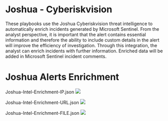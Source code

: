 # Joshua - Cyberiskvision

These playbooks use the Joshua Cyberiskvision threat intelligence to automatically enrich incidents generated by Microsoft Sentinel.
From the analyst perspective, it is important that the alert contains essential information and therefore the ability to include custom details in the alert will improve the efficiency of investigation.
Through this integration, the analyst can enrich incidents with further information.
Enriched data will be added in Microsoft Sentinel incident comments.

# Joshua Alerts Enrichment

Joshua-Intel-Enrichment-IP.json
<a href="https://portal.azure.com/#create/Microsoft.Template/uri/https%3A%2F%2Fraw.githubusercontent.com%2Fcyberiskvision%2FAzure-Sentinel%2Fmaster%2FSolutions%2FJoshua-Cyberiskvision%2FPlaybooks%2FJoshua-Intel-Enrichment-IP%2Fazuredeploy.json" target="_blank">
    <img src="https://aka.ms/deploytoazurebutton"/>
</a>

Joshua-Intel-Enrichment-URL.json
<a href="https://portal.azure.com/#create/Microsoft.Template/uri/https%3A%2F%2Fraw.githubusercontent.com%2Fcyberiskvision%2FAzure-Sentinel%2Fmaster%2FSolutions%2FJoshua-Cyberiskvision%2FPlaybooks%2FJoshua-Intel-Enrichment-URL%2Fazuredeploy.json" target="_blank">
    <img src="https://aka.ms/deploytoazurebutton"/>
</a>

Joshua-Intel-Enrichment-FILE.json
<a href="https://portal.azure.com/#create/Microsoft.Template/uri/https%3A%2F%2Fraw.githubusercontent.com%2Fcyberiskvision%2FAzure-Sentinel%2Fmaster%2FSolutions%2FJoshua-Cyberiskvision%2FPlaybooks%2FJoshua-Intel-Enrichment-FILE%2Fazuredeploy.json" target="_blank">
    <img src="https://aka.ms/deploytoazurebutton"/>
</a>
